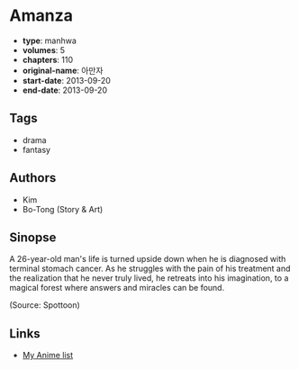# Amanza

-   **type**: manhwa
-   **volumes**: 5
-   **chapters**: 110
-   **original-name**: 아만자
-   **start-date**: 2013-09-20
-   **end-date**: 2013-09-20

## Tags

-   drama
-   fantasy

## Authors

-   Kim
-   Bo-Tong (Story & Art)

## Sinopse

A 26-year-old man's life is turned upside down when he is diagnosed with terminal stomach cancer. As he struggles with the pain of his treatment and the realization that he never truly lived, he retreats into his imagination, to a magical forest where answers and miracles can be found.

(Source: Spottoon)

## Links

-   [My Anime list](https://myanimelist.net/manga/94584/Amanza)
